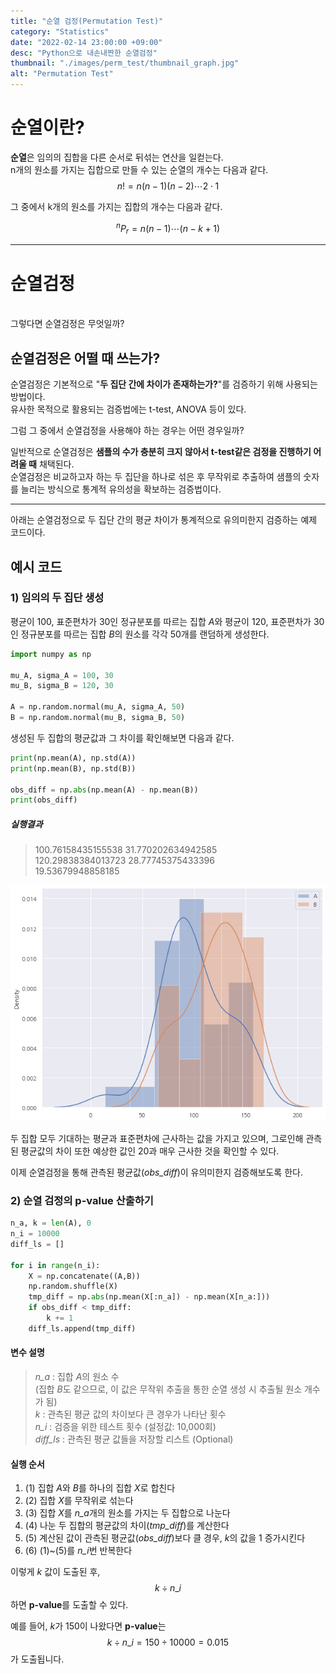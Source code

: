 ```yaml
---
title: "순열 검정(Permutation Test)"
category: "Statistics"
date: "2022-02-14 23:00:00 +09:00"
desc: "Python으로 내손내짠한 순열검정"
thumbnail: "./images/perm_test/thumbnail_graph.jpg"
alt: "Permutation Test"
---
```


# 순열이란?
<p>

**순열**은 임의의 집합을 다른 순서로 뒤섞는 연산을 일컫는다.<br>
n개의 원소를 가지는 집합으로 만들 수 있는 순열의 개수는 다음과 같다.
$$
n! = n(n-1)(n-2)\cdots2\cdot1
$$

그 중에서 k개의 원소를 가지는 집합의 개수는 다음과 같다.

$$
^n P_r = n(n-1) \cdots (n - k + 1)
$$

---

# 순열검정

<br>
그렇다면 순열검정은 무엇일까?

## 순열검정은 어떨 때 쓰는가?

순열검정은 기본적으로 "**두 집단 간에 차이가 존재하는가?**"를 검증하기 위해 사용되는 방법이다.<br>
유사한 목적으로 활용되는 검증법에는 t-test, ANOVA 등이 있다.

그럼 그 중에서 순열검정을 사용해야 하는 경우는 어떤 경우일까?

일반적으로 순열검정은 **샘플의 수가 충분히 크지 않아서 t-test같은 검정을 진행하기 어려울 때** 채택된다.<br>
순열검정은 비교하고자 하는 두 집단을 하나로 섞은 후 무작위로 추출하여 샘플의 숫자를 늘리는 방식으로 통계적 유의성을 확보하는 검증법이다.

---

아래는 순열검정으로 두 집단 간의 평균 차이가 통계적으로 유의미한지 검증하는 예제 코드이다.

## 예시 코드

### 1) 임의의 두 집단 생성

평균이 100, 표준편차가 30인 정규분포를 따르는 집합 $A$와 평균이 120, 표준편차가 30인 정규분포를 따르는 집합 $B$의 원소를 각각 50개를 랜덤하게 생성한다.

```python
import numpy as np

mu_A, sigma_A = 100, 30
mu_B, sigma_B = 120, 30

A = np.random.normal(mu_A, sigma_A, 50)
B = np.random.normal(mu_B, sigma_B, 50)
```

생성된 두 집합의 평균값과 그 차이를 확인해보면 다음과 같다.

```python
print(np.mean(A), np.std(A))
print(np.mean(B), np.std(B))

obs_diff = np.abs(np.mean(A) - np.mean(B))
print(obs_diff)
```
##### 실행결과
> 100.76158435155538 31.770202634942585 <br>
> 120.29838384013723 28.77745375433396 <br>
> 19.53679948858185

![](./images/perm_test/01.png)

두 집합 모두 기대하는 평균과 표준편차에 근사하는 값을 가지고 있으며, 그로인해 관측된 평균값의 차이 또한 예상한 값인 20과 매우 근사한 것을 확인할 수 있다.

이제 순열검정을 통해 관측된 평균값(*obs_diff*)이 유의미한지 검증해보도록 한다.

### 2) 순열 검정의 p-value 산출하기

```python
n_a, k = len(A), 0
n_i = 10000
diff_ls = []

for i in range(n_i):
    X = np.concatenate((A,B))
    np.random.shuffle(X)
    tmp_diff = np.abs(np.mean(X[:n_a]) - np.mean(X[n_a:]))
    if obs_diff < tmp_diff:
        k += 1
    diff_ls.append(tmp_diff)
```

#### 변수 설명
> *n_a*   : 집합 $A$의 원소 수 <br>
>   (집합 $B$도 같으므로, 이 값은 무작위 추출을 통한 순열 생성 시 추출될 원소 개수가 됨)<br>
> *k*     : 관측된 평균 값의 차이보다 큰 경우가 나타난 횟수<br>
> *n_i*   : 검증을 위한 테스트 횟수 (설정값: 10,000회) <br>
> *diff_ls* : 관측된 평균 값들을 저장할 리스트 (Optional)

#### 실행 순서

1. (1) 집합 $A$와 $B$를 하나의 집합 $X$로 합친다
2. (2) 집합 $X$를 무작위로 섞는다
3. (3) 집합 $X$를 *n_a*개의 원소를 가지는 두 집합으로 나눈다
4. (4) 나눈 두 집합의 평균값의 차이(*tmp_diff*)를 계산한다
5. (5) 계산된 값이 관측된 평균값(*obs_diff*)보다 클 경우, *k*의 값을 1 증가시킨다
6. (6) (1)~(5)를 *n_i*번 반복한다

이렇게 *k* 값이 도출된 후,
$$
k \div n\_i
$$
하면 **p-value**를 도출할 수 있다.

예를 들어, *k*가 150이 나왔다면 **p-value**는
$$
k \div n\_i = 150 \div 10000 = 0.015
$$
가 도출됩니다.

